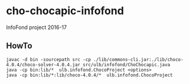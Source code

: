# cho-chocapic-infofond
InfoFond project 2016-17

## HowTo

```
javac -d bin -sourcepath src -cp ./lib/commons-cli.jar:./lib/choco-4.0.4/choco-solver-4.0.4.jar src/ulb/infofond/ChoChocapic.java
java -cp bin:lib/*  ulb.infofond.ChocoProject <options>
java -cp bin:lib/*:lib/choco-4.0.4/*  ulb.infofond.ChocoProject
```
